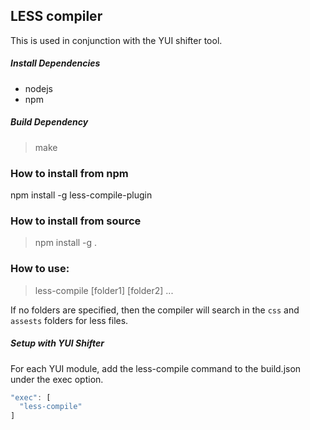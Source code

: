 

## LESS compiler
This is used in conjunction with the YUI shifter tool.

##### Install Dependencies
* nodejs
* npm

##### Build Dependency

> make

### How to install from npm

npm install -g less-compile-plugin

### How to install from source

> npm install -g .

### How to use:

> less-compile [folder1] [folder2] ...

If no folders are specified, then the compiler will search in the `css` and `assests` folders for less files.

##### Setup with YUI Shifter

For each YUI module, add the less-compile command to the build.json under the exec option.

```javascript
"exec": [
  "less-compile"
]
```
